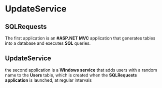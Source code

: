 # UpdateService
## SQLRequests
The first application is an **#ASP.NET MVC** application that generates tables into a database and executes **SQL** queries.

## UpdateService
the second application is a **Windows service** that adds users with a random name to the **Users** table, which is created when the **SQLRequests application** is launched, at regular intervals

